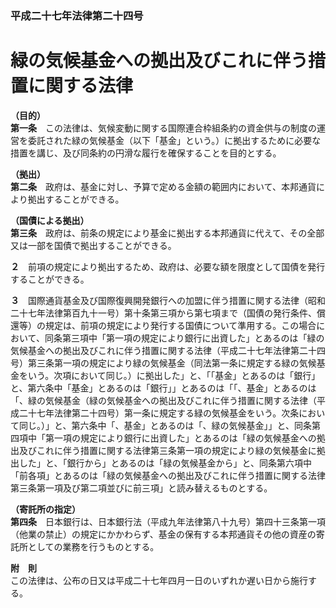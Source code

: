 ### 平成二十七年法律第二十四号  
# 緑の気候基金への拠出及びこれに伴う措置に関する法律  
  
**（目的）**  
**第一条**　この法律は、気候変動に関する国際連合枠組条約の資金供与の制度の運営を委託された緑の気候基金（以下「基金」という。）に拠出するために必要な措置を講じ、及び同条約の円滑な履行を確保することを目的とする。  
  
**（拠出）**  
**第二条**　政府は、基金に対し、予算で定める金額の範囲内において、本邦通貨により拠出することができる。  
  
**（国債による拠出）**  
**第三条**　政府は、前条の規定により基金に拠出する本邦通貨に代えて、その全部又は一部を国債で拠出することができる。  
  
**２**　前項の規定により拠出するため、政府は、必要な額を限度として国債を発行することができる。  
  
**３**　国際通貨基金及び国際復興開発銀行への加盟に伴う措置に関する法律（昭和二十七年法律第百九十一号）第十条第三項から第七項まで（国債の発行条件、償還等）の規定は、前項の規定により発行する国債について準用する。この場合において、同条第三項中「第一項の規定により銀行に出資した」とあるのは「緑の気候基金への拠出及びこれに伴う措置に関する法律（平成二十七年法律第二十四号）第三条第一項の規定により緑の気候基金（同法第一条に規定する緑の気候基金をいう。次項において同じ。）に拠出した」と、「「基金」とあるのは「銀行」と、第六条中「基金」とあるのは「銀行」」とあるのは「「、基金」とあるのは「、緑の気候基金（緑の気候基金への拠出及びこれに伴う措置に関する法律（平成二十七年法律第二十四号）第一条に規定する緑の気候基金をいう。次条において同じ。）」と、第六条中「、基金」とあるのは「、緑の気候基金」」と、同条第四項中「第一項の規定により銀行に出資した」とあるのは「緑の気候基金への拠出及びこれに伴う措置に関する法律第三条第一項の規定により緑の気候基金に拠出した」と、「銀行から」とあるのは「緑の気候基金から」と、同条第六項中「前各項」とあるのは「緑の気候基金への拠出及びこれに伴う措置に関する法律第三条第一項及び第二項並びに前三項」と読み替えるものとする。  
  
**（寄託所の指定）**  
**第四条**　日本銀行は、日本銀行法（平成九年法律第八十九号）第四十三条第一項（他業の禁止）の規定にかかわらず、基金の保有する本邦通貨その他の資産の寄託所としての業務を行うものとする。  
  
**附　則**  
この法律は、公布の日又は平成二十七年四月一日のいずれか遅い日から施行する。  
  
